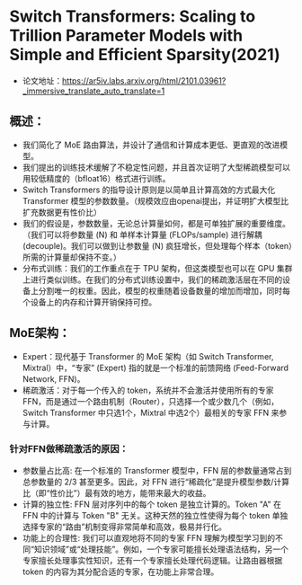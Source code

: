 # Switch Transformers: Scaling to Trillion Parameter Models with Simple and Efficient Sparsity(2021)
- 论文地址：https://ar5iv.labs.arxiv.org/html/2101.03961?_immersive_translate_auto_translate=1

## 概述：
- 我们简化了 MoE 路由算法，并设计了通信和计算成本更低、更直观的改进模型。
- 我们提出的训练技术缓解了不稳定性问题，并且首次证明了大型稀疏模型可以用较低精度的（bfloat16）格式进行训练。
- Switch Transformers 的指导设计原则是以简单且计算高效的方式最大化 Transformer 模型的参数数量。（规模效应由openai提出，并证明扩大模型比扩充数据更有性价比）
- 我们的假设是，参数数量，无论总计算量如何，都是可单独扩展的重要维度。（我们可以将参数量 (N) 和 单样本计算量 (FLOPs/sample) 进行解耦 (decouple)。我们可以做到让参数量 (N) 疯狂增长，但处理每个样本（token）所需的计算量却保持不变。）
- 分布式训练：我们的工作重点在于 TPU 架构，但这类模型也可以在 GPU 集群上进行类似训练。在我们的分布式训练设置中，我们的稀疏激活层在不同的设备上分割唯一的权重。因此，模型的权重随着设备数量的增加而增加，同时每个设备上的内存和计算开销保持可控。

## MoE架构：
- Expert：现代基于 Transformer 的 MoE 架构（如 Switch Transformer, Mixtral）中，“专家” (Expert) 指的就是一个标准的前馈网络 (Feed-Forward Network, FFN)。
- 稀疏激活：对于每一个传入的 token，系统并不会激活并使用所有的专家 FFN，而是通过一个路由机制（Router），只选择一个或少数几个（例如，Switch Transformer 中只选1个，Mixtral 中选2个）最相关的专家 FFN 来参与计算。

### 针对FFN做稀疏激活的原因：
- 参数量占比高: 在一个标准的 Transformer 模型中，FFN 层的参数量通常占到总参数量的 2/3 甚至更多。因此，对 FFN 进行“稀疏化”是提升模型参数/计算比（即“性价比”）最有效的地方，能带来最大的收益。
- 计算的独立性: FFN 层对序列中的每个 token 是独立计算的。Token "A" 在 FFN 中的计算与 Token "B" 无关。这种天然的独立性使得为每个 token 单独选择专家的“路由”机制变得非常简单和高效，极易并行化。
- 功能上的合理性: 我们可以直观地将不同的专家 FFN 理解为模型学习到的不同“知识领域”或“处理技能”。例如，一个专家可能擅长处理语法结构，另一个专家擅长处理事实性知识，还有一个专家擅长处理代码逻辑。让路由器根据 token 的内容为其分配合适的专家，在功能上非常合理。


